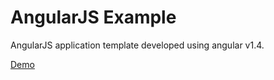 
# AngularJS Example

AngularJS application template developed using angular v1.4.

[Demo](http://angularjs.cdurbin.com)
